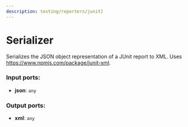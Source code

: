 ```yaml
---
description: testing/reporters/junit]
---
```


# Serializer

Serializes the JSON object representation of a JUnit report to XML.
Uses https://www.npmjs.com/package/junit-xml. 

### Input ports:

* __json__: `any`

### Output ports:

* __xml__: `any`

